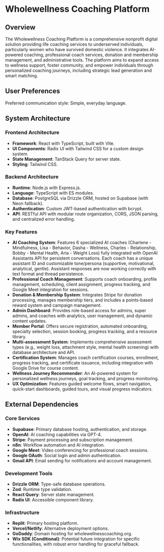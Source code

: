 # Wholewellness Coaching Platform

## Overview
The Wholewellness Coaching Platform is a comprehensive nonprofit digital solution providing life coaching services to underserved individuals, particularly women who have survived domestic violence. It integrates AI-powered coaching, professional coach services, donation and membership management, and administrative tools. The platform aims to expand access to wellness support, foster community, and empower individuals through personalized coaching journeys, including strategic lead generation and smart matching.

## User Preferences
Preferred communication style: Simple, everyday language.

## System Architecture

### Frontend Architecture
- **Framework**: React with TypeScript, built with Vite.
- **UI Components**: Radix UI with Tailwind CSS for a custom design system.
- **State Management**: TanStack Query for server state.
- **Styling**: Tailwind CSS.

### Backend Architecture
- **Runtime**: Node.js with Express.js.
- **Language**: TypeScript with ES modules.
- **Database**: PostgreSQL via Drizzle ORM, hosted on Supabase (with Neon fallback).
- **Authentication**: Custom JWT-based authentication with bcrypt.
- **API**: RESTful API with modular route organization, CORS, JSON parsing, and centralized error handling.

### Key Features
- **AI Coaching System**: Features 6 specialized AI coaches (Charlene - Mindfulness, Lisa - Behavior, Dasha - Wellness, Charles - Relationship, Bobby - Mental Health, Aria - Weight Loss) fully integrated with OpenAI Assistants API for persistent conversations. Each coach has a unique assistant ID and customizable tone/persona (supportive, motivational, analytical, gentle). Assistant responses are now working correctly with text format and thread persistence.
- **Professional Coach Management**: Supports coach onboarding, profile management, scheduling, client assignment, progress tracking, and Google Meet integration for sessions.
- **Donation & Membership System**: Integrates Stripe for donation processing, manages membership tiers, and includes a points-based reward system and campaign management.
- **Admin Dashboard**: Provides role-based access for admins, super admins, and coaches with analytics, user management, and dynamic content updates.
- **Member Portal**: Offers secure registration, automated onboarding, specialty selection, session booking, progress tracking, and a resource library.
- **Multi-assessment System**: Implements comprehensive assessment types (e.g., weight loss, attachment style, mental health screening) with database architecture and API.
- **Certification System**: Manages coach certification courses, enrollment, progress tracking, and certificate issuance, including integration with Google Drive for course content.
- **Wellness Journey Recommender**: An AI-powered system for personalized wellness journeys, goal tracking, and progress monitoring.
- **UX Optimization**: Features guided welcome flows, smart navigation, quick-start dashboards, guided tours, and visual progress indicators.

## External Dependencies

### Core Services
- **Supabase**: Primary database hosting, authentication, and storage.
- **OpenAI**: AI coaching capabilities via GPT-4.
- **Stripe**: Payment processing and subscription management.
- **n8n**: Workflow automation and AI integration.
- **Google Meet**: Video conferencing for professional coach sessions.
- **Google OAuth**: Social login and admin authentication.
- **Gmail API**: Email sending for notifications and account management.

### Development Tools
- **Drizzle ORM**: Type-safe database operations.
- **Zod**: Runtime type validation.
- **React Query**: Server state management.
- **Radix UI**: Accessible component library.

### Infrastructure
- **Replit**: Primary hosting platform.
- **Vercel/Netlify**: Alternative deployment options.
- **GoDaddy**: Domain hosting for wholewellnesscoaching.org.
- **Wix SDK (Conditional)**: Potential future integration for specific functionalities, with robust error handling for graceful fallback.